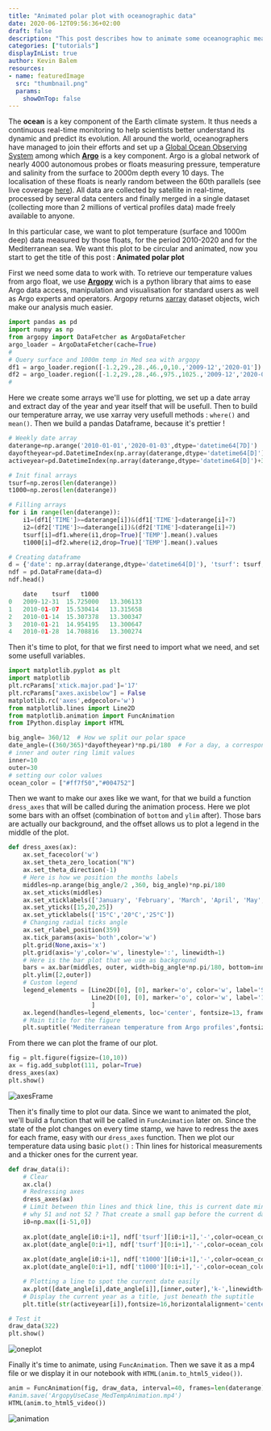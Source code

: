 ```yaml
---
title: "Animated polar plot with oceanographic data"
date: 2020-06-12T09:56:36+02:00
draft: false
description: "This post describes how to animate some oceanographic measurements in a tweaked polar plot"
categories: ["tutorials"]
displayInList: true
author: Kevin Balem
resources:
- name: featuredImage
  src: "thumbnail.png"
  params:    
    showOnTop: false
---
```

The **ocean** is a key component of the Earth climate system. It thus needs a continuous real-time monitoring to help scientists better understand its dynamic and predict its evolution. All around the world, oceanographers have managed to join their efforts and set up a [Global Ocean Observing System](https://www.goosocean.org) among which [**Argo**](http://www.argo.ucsd.edu/) is a key component. Argo is a global network of nearly 4000 autonomous probes or floats measuring pressure, temperature and salinity from the surface to 2000m depth every 10 days. The localisation of these floats is nearly random between the 60th parallels (see live coverage [here](http://collab.umr-lops.fr/app/divaa/)). All data are collected by satellite in real-time, processed by several data centers and finally merged in a single dataset (collecting more than 2 millions of vertical profiles data) made freely available to anyone. 

In this particular case, we want to plot temperature (surface and 1000m deep) data measured by those floats, for the period 2010-2020 and for the Mediterranean sea. We want this plot to be circular and animated, now you start to get the title of this post : **Animated polar plot**

First we need some data to work with. To retrieve our temperature values from argo float, we use [**Argopy**](https://argopy.readthedocs.io) wich is a python library that aims to ease Argo data access, manipulation and visualisation for standard users as well as Argo experts and operators. Argopy returns [xarray](http://xarray.pydata.org) dataset objects, wich make our analysis much easier.
```python
import pandas as pd
import numpy as np
from argopy import DataFetcher as ArgoDataFetcher
argo_loader = ArgoDataFetcher(cache=True)
#
# Query surface and 1000m temp in Med sea with argopy
df1 = argo_loader.region([-1.2,29.,28.,46.,0,10.,'2009-12','2020-01']).to_xarray()
df2 = argo_loader.region([-1.2,29.,28.,46.,975.,1025.,'2009-12','2020-01']).to_xarray()
#
```

Here we create some arrays we'll use for plotting, we set up a date array and extract day of the year and year itself that will be usefull. Then to build our temperature array, we use xarray very usefull methods : `where()` and `mean()`. Then we build a pandas Dataframe, because it's prettier !
```python
# Weekly date array
daterange=np.arange('2010-01-01','2020-01-03',dtype='datetime64[7D]') 
dayoftheyear=pd.DatetimeIndex(np.array(daterange,dtype='datetime64[D]')+3).dayofyear # middle of the week
activeyear=pd.DatetimeIndex(np.array(daterange,dtype='datetime64[D]')+3).year # extract year

# Init final arrays
tsurf=np.zeros(len(daterange))
t1000=np.zeros(len(daterange))

# Filling arrays
for i in range(len(daterange)):
    i1=(df1['TIME']>=daterange[i])&(df1['TIME']<daterange[i]+7)    
    i2=(df2['TIME']>=daterange[i])&(df2['TIME']<daterange[i]+7)    
    tsurf[i]=df1.where(i1,drop=True)['TEMP'].mean().values
    t1000[i]=df2.where(i2,drop=True)['TEMP'].mean().values

# Creating dataframe    
d = {'date': np.array(daterange,dtype='datetime64[D]'), 'tsurf': tsurf, 't1000': t1000}
ndf = pd.DataFrame(data=d)
ndf.head()

	date 	tsurf 	t1000
0 	2009-12-31 	15.725000 	13.306133
1 	2010-01-07 	15.530414 	13.315658
2 	2010-01-14 	15.307378 	13.300347
3 	2010-01-21 	14.954195 	13.300647
4 	2010-01-28 	14.708816 	13.300274
```


Then it's time to plot, for that we first need to import what we need, and set some usefull variables.
```python
import matplotlib.pyplot as plt
import matplotlib
plt.rcParams['xtick.major.pad']='17'
plt.rcParams["axes.axisbelow"] = False
matplotlib.rc('axes',edgecolor='w')
from matplotlib.lines import Line2D
from matplotlib.animation import FuncAnimation
from IPython.display import HTML

big_angle= 360/12  # How we split our polar space
date_angle=((360/365)*dayoftheyear)*np.pi/180  # For a day, a corresponding angle
# inner and outer ring limit values
inner=10
outer=30
# setting our color values
ocean_color = ["#ff7f50","#004752"]
```

Then we want to make our axes like we want, for that we build a function `dress_axes` that will be called during the animation process. Here we plot some bars with an offset (combination of `bottom` and `ylim` after). Those bars are actually our background, and the offset allows us to plot a legend in the middle of the plot.
```python
def dress_axes(ax):
    ax.set_facecolor('w')
    ax.set_theta_zero_location("N")
    ax.set_theta_direction(-1)
    # Here is how we position the months labels
    middles=np.arange(big_angle/2 ,360, big_angle)*np.pi/180
    ax.set_xticks(middles)
    ax.set_xticklabels(['January', 'February', 'March', 'April', 'May', 'June', 'July', 'August','September','October','November','December'])
    ax.set_yticks([15,20,25])
    ax.set_yticklabels(['15°C','20°C','25°C'])
    # Changing radial ticks angle
    ax.set_rlabel_position(359)
    ax.tick_params(axis='both',color='w')
    plt.grid(None,axis='x')
    plt.grid(axis='y',color='w', linestyle=':', linewidth=1)    
    # Here is the bar plot that we use as background
    bars = ax.bar(middles, outer, width=big_angle*np.pi/180, bottom=inner, color='lightgray', edgecolor='w',zorder=0)
    plt.ylim([2,outer])
    # Custom legend
    legend_elements = [Line2D([0], [0], marker='o', color='w', label='Surface', markerfacecolor=ocean_color[0], markersize=15),
                       Line2D([0], [0], marker='o', color='w', label='1000m', markerfacecolor=ocean_color[1], markersize=15),
                       ]
    ax.legend(handles=legend_elements, loc='center', fontsize=13, frameon=False)
    # Main title for the figure
    plt.suptitle('Mediterranean temperature from Argo profiles',fontsize=16,horizontalalignment='center')
```
From there we can plot the frame of our plot.
```python
fig = plt.figure(figsize=(10,10))
ax = fig.add_subplot(111, polar=True)
dress_axes(ax)
plt.show()
```
![axesFrame](axes_empty.png)


Then it's finally time to plot our data. Since we want to animated the plot, we'll build a function that will be called in `FuncAnimation` later on. Since the state of the plot changes on every time stamp, we have to redress the axes for each frame, easy with our `dress_axes` function. Then we plot our temperature data using basic `plot()` : Thin lines for historical measurements and a thicker ones for the current year.
```python
def draw_data(i):       
    # Clear
    ax.cla()
    # Redressing axes
    dress_axes(ax)
    # Limit between thin lines and thick line, this is current date minus 51 weeks basically. 
    # why 51 and not 52 ? That create a small gap before the current date, wich is prettier
    i0=np.max([i-51,0])
        
    ax.plot(date_angle[i0:i+1], ndf['tsurf'][i0:i+1],'-',color=ocean_color[0],alpha=1.0,linewidth=5)     
    ax.plot(date_angle[0:i+1], ndf['tsurf'][0:i+1],'-',color=ocean_color[0],linewidth=0.7)     
    
    ax.plot(date_angle[i0:i+1], ndf['t1000'][i0:i+1],'-',color=ocean_color[1],alpha=1.0,linewidth=5)     
    ax.plot(date_angle[0:i+1], ndf['t1000'][0:i+1],'-',color=ocean_color[1],linewidth=0.7)     

    # Plotting a line to spot the current date easily
    ax.plot([date_angle[i],date_angle[i]],[inner,outer],'k-',linewidth=0.5)
    # Display the current year as a title, just beneath the suptitle
    plt.title(str(activeyear[i]),fontsize=16,horizontalalignment='center')

# Test it
draw_data(322)
plt.show()
```
![oneplot](thumbnail.png)


Finally it's time to animate, using `FuncAnimation`. Then we save it as a mp4 file or we display it in our notebook with `HTML(anim.to_html5_video())`.
```python
anim = FuncAnimation(fig, draw_data, interval=40, frames=len(daterange)-1, repeat=False)    
#anim.save('ArgopyUseCase_MedTempAnimation.mp4')   
HTML(anim.to_html5_video())
```
![animation](animatedpolar.gif)